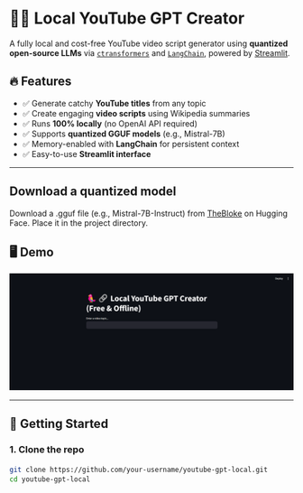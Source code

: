 # 🦜🔗 Local YouTube GPT Creator

A fully local and cost-free YouTube video script generator using **quantized open-source LLMs** via [`ctransformers`](https://github.com/marella/ctransformers) and [`LangChain`](https://www.langchain.com/), powered by [Streamlit](https://streamlit.io).

## 🔥 Features

- ✅ Generate catchy **YouTube titles** from any topic
- ✅ Create engaging **video scripts** using Wikipedia summaries
- ✅ Runs **100% locally** (no OpenAI API required)
- ✅ Supports **quantized GGUF models** (e.g., Mistral-7B)
- ✅ Memory-enabled with **LangChain** for persistent context
- ✅ Easy-to-use **Streamlit interface**

---

## Download a quantized model
Download a .gguf file (e.g., Mistral-7B-Instruct) from [TheBloke](https://huggingface.co/TheBloke/Mistral-7B-Instruct-v0.1-GGUF) on Hugging Face. Place it in the project directory.

## 🖥️ Demo

![App Screenshot](screenshot.png)

---

## 🚀 Getting Started

### 1. Clone the repo

```bash
git clone https://github.com/your-username/youtube-gpt-local.git
cd youtube-gpt-local

